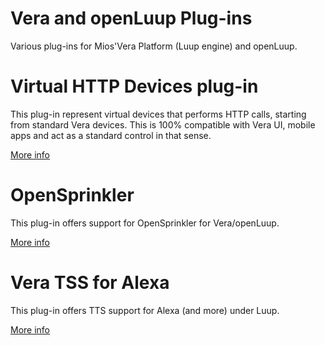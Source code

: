 # Vera and openLuup Plug-ins
Various plug-ins for Mios'Vera Platform (Luup engine) and openLuup.

# Virtual HTTP Devices plug-in
This plug-in represent virtual devices that performs HTTP calls, starting from standard Vera devices.
This is 100% compatible with Vera UI, mobile apps and act as a standard control in that sense.

[More info](https://github.com/dbochicchio/Vera-VirtualDevices//)

# OpenSprinkler
This plug-in offers support for OpenSprinkler for Vera/openLuup.

[More info](https://github.com/dbochicchio/Vera-OpenSprinkler/)

# Vera TSS for Alexa
This plug-in offers TTS support for Alexa (and more) under Luup.

[More info](https://github.com/dbochicchio/VeraAlexa/)
